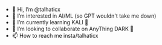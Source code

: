 - 👋 Hi, I’m @talhaticx
- 👀 I’m interested in AI/ML (so GPT wouldn't take me down)
- 🌱 I’m currently learning KALI 🔫
- 💞️ I’m looking to collaborate on AnyThing DARK 🎱
- 📫 How to reach me insta/talhaticx

<!---
talhaticx/talhaticx is a ✨ special ✨ repository because its `README.md` (this file) appears on your GitHub profile.
You can click the Preview link to take a look at your changes.
--->

